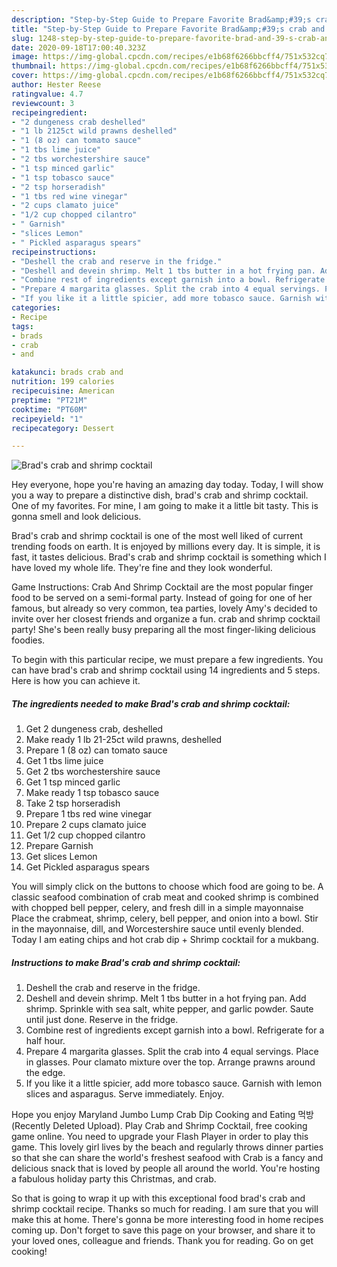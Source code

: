 ```yaml
---
description: "Step-by-Step Guide to Prepare Favorite Brad&amp;#39;s crab and shrimp cocktail"
title: "Step-by-Step Guide to Prepare Favorite Brad&amp;#39;s crab and shrimp cocktail"
slug: 1248-step-by-step-guide-to-prepare-favorite-brad-and-39-s-crab-and-shrimp-cocktail
date: 2020-09-18T17:00:40.323Z
image: https://img-global.cpcdn.com/recipes/e1b68f6266bbcff4/751x532cq70/brads-crab-and-shrimp-cocktail-recipe-main-photo.jpg
thumbnail: https://img-global.cpcdn.com/recipes/e1b68f6266bbcff4/751x532cq70/brads-crab-and-shrimp-cocktail-recipe-main-photo.jpg
cover: https://img-global.cpcdn.com/recipes/e1b68f6266bbcff4/751x532cq70/brads-crab-and-shrimp-cocktail-recipe-main-photo.jpg
author: Hester Reese
ratingvalue: 4.7
reviewcount: 3
recipeingredient:
- "2 dungeness crab deshelled"
- "1 lb 2125ct wild prawns deshelled"
- "1 (8 oz) can tomato sauce"
- "1 tbs lime juice"
- "2 tbs worchestershire sauce"
- "1 tsp minced garlic"
- "1 tsp tobasco sauce"
- "2 tsp horseradish"
- "1 tbs red wine vinegar"
- "2 cups clamato juice"
- "1/2 cup chopped cilantro"
- " Garnish"
- "slices Lemon"
- " Pickled asparagus spears"
recipeinstructions:
- "Deshell the crab and reserve in the fridge."
- "Deshell and devein shrimp. Melt 1 tbs butter in a hot frying pan. Add shrimp. Sprinkle with sea salt, white pepper, and garlic powder. Saute until just done. Reserve in the fridge."
- "Combine rest of ingredients except garnish into a bowl. Refrigerate for a half hour."
- "Prepare 4 margarita glasses. Split the crab into 4 equal servings. Place in glasses. Pour clamato mixture over the top. Arrange prawns around the edge."
- "If you like it a little spicier, add more tobasco sauce. Garnish with lemon slices and asparagus. Serve immediately. Enjoy."
categories:
- Recipe
tags:
- brads
- crab
- and

katakunci: brads crab and 
nutrition: 199 calories
recipecuisine: American
preptime: "PT21M"
cooktime: "PT60M"
recipeyield: "1"
recipecategory: Dessert

---
```



![Brad&#39;s crab and shrimp cocktail](https://img-global.cpcdn.com/recipes/e1b68f6266bbcff4/751x532cq70/brads-crab-and-shrimp-cocktail-recipe-main-photo.jpg)

Hey everyone, hope you're having an amazing day today. Today, I will show you a way to prepare a distinctive dish, brad&#39;s crab and shrimp cocktail. One of my favorites. For mine, I am going to make it a little bit tasty. This is gonna smell and look delicious.

Brad&#39;s crab and shrimp cocktail is one of the most well liked of current trending foods on earth. It is enjoyed by millions every day. It is simple, it is fast, it tastes delicious. Brad&#39;s crab and shrimp cocktail is something which I have loved my whole life. They're fine and they look wonderful.

Game Instructions: Crab And Shrimp Cocktail are the most popular finger food to be served on a semi-formal party. Instead of going for one of her famous, but already so very common, tea parties, lovely Amy&#39;s decided to invite over her closest friends and organize a fun. crab and shrimp cocktail party! She&#39;s been really busy preparing all the most finger-liking delicious foodies.


To begin with this particular recipe, we must prepare a few ingredients. You can have brad&#39;s crab and shrimp cocktail using 14 ingredients and 5 steps. Here is how you can achieve it.

<!--inarticleads1-->

##### The ingredients needed to make Brad&#39;s crab and shrimp cocktail:

1. Get 2 dungeness crab, deshelled
1. Make ready 1 lb 21-25ct wild prawns, deshelled
1. Prepare 1 (8 oz) can tomato sauce
1. Get 1 tbs lime juice
1. Get 2 tbs worchestershire sauce
1. Get 1 tsp minced garlic
1. Make ready 1 tsp tobasco sauce
1. Take 2 tsp horseradish
1. Prepare 1 tbs red wine vinegar
1. Prepare 2 cups clamato juice
1. Get 1/2 cup chopped cilantro
1. Prepare  Garnish
1. Get slices Lemon
1. Get  Pickled asparagus spears


You will simply click on the buttons to choose which food are going to be. A classic seafood combination of crab meat and cooked shrimp is combined with chopped bell pepper, celery, and fresh dill in a simple mayonnaise Place the crabmeat, shrimp, celery, bell pepper, and onion into a bowl. Stir in the mayonnaise, dill, and Worcestershire sauce until evenly blended. Today I am eating chips and hot crab dip + Shrimp cocktail for a mukbang. 

<!--inarticleads2-->

##### Instructions to make Brad&#39;s crab and shrimp cocktail:

1. Deshell the crab and reserve in the fridge.
1. Deshell and devein shrimp. Melt 1 tbs butter in a hot frying pan. Add shrimp. Sprinkle with sea salt, white pepper, and garlic powder. Saute until just done. Reserve in the fridge.
1. Combine rest of ingredients except garnish into a bowl. Refrigerate for a half hour.
1. Prepare 4 margarita glasses. Split the crab into 4 equal servings. Place in glasses. Pour clamato mixture over the top. Arrange prawns around the edge.
1. If you like it a little spicier, add more tobasco sauce. Garnish with lemon slices and asparagus. Serve immediately. Enjoy.


Hope you enjoy Maryland Jumbo Lump Crab Dip Cooking and Eating 먹방 (Recently Deleted Upload). Play Crab and Shrimp Cocktail, free cooking game online. You need to upgrade your Flash Player in order to play this game. This lovely girl lives by the beach and regularly throws dinner parties so that she can share the world&#39;s freshest seafood with Crab is a fancy and delicious snack that is loved by people all around the world. You&#39;re hosting a fabulous holiday party this Christmas, and crab. 

So that is going to wrap it up with this exceptional food brad&#39;s crab and shrimp cocktail recipe. Thanks so much for reading. I am sure that you will make this at home. There's gonna be more interesting food in home recipes coming up. Don't forget to save this page on your browser, and share it to your loved ones, colleague and friends. Thank you for reading. Go on get cooking!
